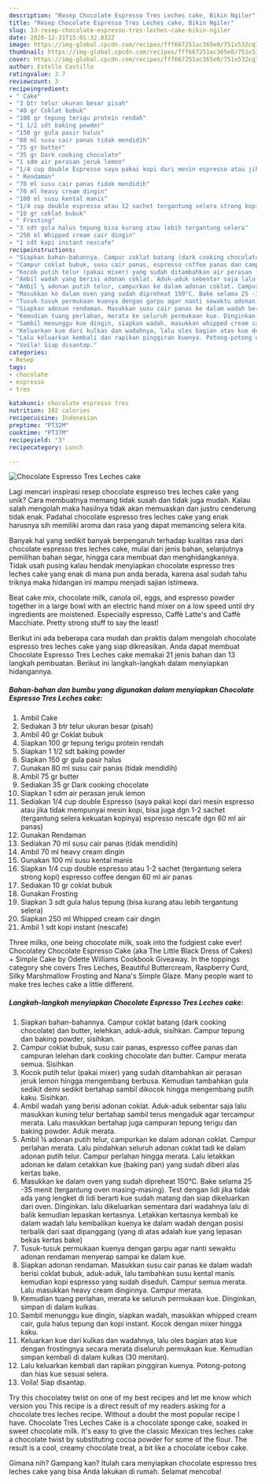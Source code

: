 ```yaml
---
description: "Resep Chocolate Espresso Tres Leches cake, Bikin Ngiler"
title: "Resep Chocolate Espresso Tres Leches cake, Bikin Ngiler"
slug: 33-resep-chocolate-espresso-tres-leches-cake-bikin-ngiler
date: 2020-12-31T15:01:32.032Z
image: https://img-global.cpcdn.com/recipes/fff667251ac365e0/751x532cq70/chocolate-espresso-tres-leches-cake-foto-resep-utama.jpg
thumbnail: https://img-global.cpcdn.com/recipes/fff667251ac365e0/751x532cq70/chocolate-espresso-tres-leches-cake-foto-resep-utama.jpg
cover: https://img-global.cpcdn.com/recipes/fff667251ac365e0/751x532cq70/chocolate-espresso-tres-leches-cake-foto-resep-utama.jpg
author: Estelle Castillo
ratingvalue: 3.7
reviewcount: 3
recipeingredient:
- " Cake"
- "3 btr telur ukuran besar pisah"
- "40 gr Coklat bubuk"
- "100 gr tepung terigu protein rendah"
- "1 1/2 sdt baking powder"
- "150 gr gula pasir halus"
- "80 ml susu cair panas tidak mendidih"
- "75 gr butter"
- "35 gr Dark cooking chocolate"
- "1 sdm air perasan jeruk lemon"
- "1/4 cup double Espresso saya pakai kopi dari mesin espresso atau jika tidak mempunyai mesin kopi bisa juga dgn 12 sachet tergantung selera kekuatan kopinya espresso nescafe dgn 60 ml air panas"
- " Rendaman"
- "70 ml susu cair panas tidak mendidih"
- "70 ml heavy cream dingin"
- "100 ml susu kental manis"
- "1/4 cup double espresso atau 12 sachet tergantung selera strong kopi espresso coffee dengan 60 ml air panas"
- "10 gr coklat bubuk"
- " Frosting"
- "3 sdt gula halus tepung bisa kurang atau lebih tergantung selera"
- "250 ml Whipped cream cair dingin"
- "1 sdt kopi instant nescafe"
recipeinstructions:
- "Siapkan bahan-bahannya. Campur coklat batang (dark cooking chocolate) dan butter, lelehkan, aduk-aduk, sisihkan. Campur tepung dan baking powder, sisihkan."
- "Campur coklat bubuk, susu cair panas, espresso coffee panas dan campuran lelehan dark cooking chocolate dan butter. Campur merata semua. Sisihkan"
- "Kocok putih telur (pakai mixer) yang sudah ditambahkan air perasan jeruk lemon hingga mengembang berbusa. Kemudian tambahkan gula sedikit demi sedikit bertahap sambil dikocok hingga mengembang putih kaku. Sisihkan."
- "Ambil wadah yang berisi adonan coklat. Aduk-aduk sebentar saja lalu masukkan kuning telur bertahap sambil terus mengaduk agar tercampur merata. Lalu masukkan bertahap juga campuran tepung terigu dan baking powder. Aduk merata."
- "Ambil ¼ adonan putih telur, campurkan ke dalam adonan coklat. Campur perlahan merata. Lalu pindahkan seluruh adonan coklat tadi ke dalam adonan putih telur. Campur perlahan hingga merata. Lalu letakkan adonan ke dalam cetakkan kue (baking pan) yang sudah diberi alas kertas bake."
- "Masukkan ke dalam oven yang sudah dipreheat 150°C. Bake selama 25 -35 menit (tergantung oven masing-masing). Test dengan lidi jika tidak ada yang lengket di lidi berarti kue sudah matang dan siap dikeluarkan dari oven. Dinginkan. lalu dikeluarkan sementara dari wadahnya lalu di balik kemudian lepaskan kertasnya. Letakkan kertasnya kembali ke dalam wadah lalu kembalikan kuenya ke dalam wadah dengan posisi terbalik dari saat dipanggang (yang di atas adalah kue yang lepasan bekas kertas bake)"
- "Tusuk-tusuk permukaan kuenya dengan garpu agar nanti sewaktu adonan rendaman menyerap sampai ke dalam kue."
- "Siapkan adonan rendaman. Masukkan susu cair panas ke dalam wadah berisi coklat bubuk, aduk-aduk, lalu tambahkan susu kental manis kemudian kopi espresso yang sudah diseduh. Campur semua merata. Lalu masukkan heavy cream dinginnya. Campur merata."
- "Kemudian tuang perlahan, merata ke seluruh permukaan kue. Dinginkan, simpan di dalam kulkas."
- "Sambil menunggu kue dingin, siapkan wadah, masukkan whipped cream cair, gula halus tepung dan kopi instant. Kocok dengan mixer hingga kaku."
- "Keluarkan kue dari kulkas dan wadahnya, lalu oles bagian atas kue dengan frostingnya secara merata diseluruh permukaan kue. Kemudian simpan kembali di dalam kulkas (30 menitan)."
- "Lalu keluarkan kembali dan rapikan pinggiran kuenya. Potong-potong dan hias kue sesuai selera."
- "Voila! Siap disantap."
categories:
- Resep
tags:
- chocolate
- espresso
- tres

katakunci: chocolate espresso tres 
nutrition: 102 calories
recipecuisine: Indonesian
preptime: "PT32M"
cooktime: "PT37M"
recipeyield: "3"
recipecategory: Lunch

---
```



![Chocolate Espresso Tres Leches cake](https://img-global.cpcdn.com/recipes/fff667251ac365e0/751x532cq70/chocolate-espresso-tres-leches-cake-foto-resep-utama.jpg)

Lagi mencari inspirasi resep chocolate espresso tres leches cake yang unik? Cara membuatnya memang tidak susah dan tidak juga mudah. Kalau salah mengolah maka hasilnya tidak akan memuaskan dan justru cenderung tidak enak. Padahal chocolate espresso tres leches cake yang enak harusnya sih memiliki aroma dan rasa yang dapat memancing selera kita.

Banyak hal yang sedikit banyak berpengaruh terhadap kualitas rasa dari chocolate espresso tres leches cake, mulai dari jenis bahan, selanjutnya pemilihan bahan segar, hingga cara membuat dan menghidangkannya. Tidak usah pusing kalau hendak menyiapkan chocolate espresso tres leches cake yang enak di mana pun anda berada, karena asal sudah tahu triknya maka hidangan ini mampu menjadi sajian istimewa.

Beat cake mix, chocolate milk, canola oil, eggs, and espresso powder together in a large bowl with an electric hand mixer on a low speed until dry ingredients are moistened. Especially espresso, Caffè Latte&#39;s and Caffè Macchiate. Pretty strong stuff to say the least!


Berikut ini ada beberapa cara mudah dan praktis dalam mengolah chocolate espresso tres leches cake yang siap dikreasikan. Anda dapat membuat Chocolate Espresso Tres Leches cake memakai 21 jenis bahan dan 13 langkah pembuatan. Berikut ini langkah-langkah dalam menyiapkan hidangannya.

<!--inarticleads1-->

##### Bahan-bahan dan bumbu yang digunakan dalam menyiapkan Chocolate Espresso Tres Leches cake:

1. Ambil  Cake
1. Sediakan 3 btr telur ukuran besar (pisah)
1. Ambil 40 gr Coklat bubuk
1. Siapkan 100 gr tepung terigu protein rendah
1. Siapkan 1 1/2 sdt baking powder
1. Siapkan 150 gr gula pasir halus
1. Gunakan 80 ml susu cair panas (tidak mendidih)
1. Ambil 75 gr butter
1. Sediakan 35 gr Dark cooking chocolate
1. Siapkan 1 sdm air perasan jeruk lemon
1. Sediakan 1/4 cup double Espresso (saya pakai kopi dari mesin espresso atau jika tidak mempunyai mesin kopi, bisa juga dgn 1-2 sachet (tergantung selera kekuatan kopinya) espresso nescafe dgn 60 ml air panas)
1. Gunakan  Rendaman
1. Sediakan 70 ml susu cair panas (tidak mendidih)
1. Ambil 70 ml heavy cream dingin
1. Gunakan 100 ml susu kental manis
1. Siapkan 1/4 cup double espresso atau 1-2 sachet (tergantung selera strong kopi) espresso coffee dengan 60 ml air panas
1. Sediakan 10 gr coklat bubuk
1. Gunakan  Frosting
1. Siapkan 3 sdt gula halus tepung (bisa kurang atau lebih tergantung selera)
1. Siapkan 250 ml Whipped cream cair dingin
1. Ambil 1 sdt kopi instant (nescafe)


Three milks, one being chocolate milk, soak into the fudgiest cake ever! Chocolatey Chocolate Espresso Cake (aka The Little Black Dress of Cakes) + Simple Cake by Odette Williams Cookbook Giveaway. In the toppings category she covers Tres Leches, Beautiful Buttercream, Raspberry Curd, Silky Marshmallow Frosting and Nana&#39;s Simple Glaze. Many people want to make tres leches cake a little different. 

<!--inarticleads2-->

##### Langkah-langkah menyiapkan Chocolate Espresso Tres Leches cake:

1. Siapkan bahan-bahannya. Campur coklat batang (dark cooking chocolate) dan butter, lelehkan, aduk-aduk, sisihkan. Campur tepung dan baking powder, sisihkan.
1. Campur coklat bubuk, susu cair panas, espresso coffee panas dan campuran lelehan dark cooking chocolate dan butter. Campur merata semua. Sisihkan
1. Kocok putih telur (pakai mixer) yang sudah ditambahkan air perasan jeruk lemon hingga mengembang berbusa. Kemudian tambahkan gula sedikit demi sedikit bertahap sambil dikocok hingga mengembang putih kaku. Sisihkan.
1. Ambil wadah yang berisi adonan coklat. Aduk-aduk sebentar saja lalu masukkan kuning telur bertahap sambil terus mengaduk agar tercampur merata. Lalu masukkan bertahap juga campuran tepung terigu dan baking powder. Aduk merata.
1. Ambil ¼ adonan putih telur, campurkan ke dalam adonan coklat. Campur perlahan merata. Lalu pindahkan seluruh adonan coklat tadi ke dalam adonan putih telur. Campur perlahan hingga merata. Lalu letakkan adonan ke dalam cetakkan kue (baking pan) yang sudah diberi alas kertas bake.
1. Masukkan ke dalam oven yang sudah dipreheat 150°C. Bake selama 25 -35 menit (tergantung oven masing-masing). Test dengan lidi jika tidak ada yang lengket di lidi berarti kue sudah matang dan siap dikeluarkan dari oven. Dinginkan. lalu dikeluarkan sementara dari wadahnya lalu di balik kemudian lepaskan kertasnya. Letakkan kertasnya kembali ke dalam wadah lalu kembalikan kuenya ke dalam wadah dengan posisi terbalik dari saat dipanggang (yang di atas adalah kue yang lepasan bekas kertas bake)
1. Tusuk-tusuk permukaan kuenya dengan garpu agar nanti sewaktu adonan rendaman menyerap sampai ke dalam kue.
1. Siapkan adonan rendaman. Masukkan susu cair panas ke dalam wadah berisi coklat bubuk, aduk-aduk, lalu tambahkan susu kental manis kemudian kopi espresso yang sudah diseduh. Campur semua merata. Lalu masukkan heavy cream dinginnya. Campur merata.
1. Kemudian tuang perlahan, merata ke seluruh permukaan kue. Dinginkan, simpan di dalam kulkas.
1. Sambil menunggu kue dingin, siapkan wadah, masukkan whipped cream cair, gula halus tepung dan kopi instant. Kocok dengan mixer hingga kaku.
1. Keluarkan kue dari kulkas dan wadahnya, lalu oles bagian atas kue dengan frostingnya secara merata diseluruh permukaan kue. Kemudian simpan kembali di dalam kulkas (30 menitan).
1. Lalu keluarkan kembali dan rapikan pinggiran kuenya. Potong-potong dan hias kue sesuai selera.
1. Voila! Siap disantap.


Try this chocolatey twist on one of my best recipes and let me know which version you This recipe is a direct result of my readers asking for a chocolate tres leches recipe. Without a doubt the most popular recipe I have. Chocolate Tres Leches Cake is a chocolate sponge cake, soaked in sweet chocolate milk. It&#39;s easy to give the classic Mexican tres leches cake a chocolate twist by substituting cocoa powder for some of the flour. The result is a cool, creamy chocolate treat, a bit like a chocolate icebox cake. 

Gimana nih? Gampang kan? Itulah cara menyiapkan chocolate espresso tres leches cake yang bisa Anda lakukan di rumah. Selamat mencoba!
